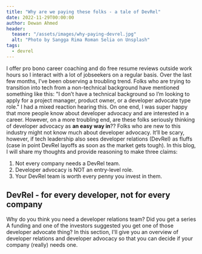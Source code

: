 ```yaml
---
title: "Why are we paying these folks - a tale of DevRel"
date: 2022-11-29T00:00:00
author: Dewan Ahmed
header:
  teaser: "/assets/images/why-paying-devrel.jpg"
  alt: "Photo by Sangga Rima Roman Selia on Unsplash"
tags:
  - devrel
---
```


I offer pro bono career coaching and do free resume reviews outside work hours so I interact with a lot of jobseekers on a regular basis. Over the last few months, I’ve been observing a troubling trend. Folks who are trying to transition into tech from a non-technical background have mentioned something like this: "I don’t have a technical background so I’m looking to apply for a project manager, product owner, or a developer advocate type role." I had a mixed reaction hearing this. On one end, I was super happy that more people know about developer advocacy and are interested in a career. However, on a more troubling end, are these folks seriously thinking of developer advocacy as **an easy way in**?? Folks who are new to this industry might not know much about developer advocacy. It’ll be scary, however, if tech leadership also sees developer relations (DevRel) as fluffs (case in point DevRel layoffs as soon as the market gets tough). In this blog, I will share my thoughts and provide reasoning to make three claims:

1. Not every company needs a DevRel team.
2. Developer advocacy is NOT an entry-level role.
3. Your DevRel team is worth every penny you invest in them. 


## DevRel - for every developer, not for every company

Why do you think you need a developer relations team? Did you get a series A funding and one of the investors suggested you get one of those developer advocate thing? In this section, I'll give you an overview of developer relations and developer advocacy so that you can decide if your company (really) needs one. 